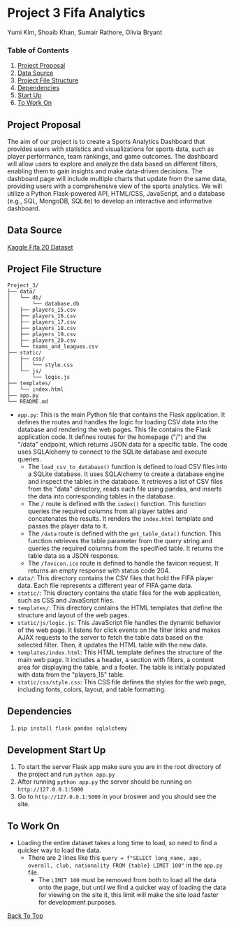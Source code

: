 # Project 3 Fifa Analytics
Yumi Kim, Shoaib Khan, Sumair Rathore, Olivia Bryant

### Table of Contents
1. [Project Proposal](#project-proposal)
2. [Data Source](#data-source)
3. [Project File Structure](#project-file-structure)
4. [Dependencies](#dependencies)
5. [Start Up](#development-start-up)
6. [To Work On](#to-work-on)

## Project Proposal
The aim of our project is to create a Sports Analytics Dashboard that provides users with statistics and visualizations for sports data, such as player performance, team rankings, and game outcomes.
The dashboard will allow users to explore and analyze the data based on different filters, enabling them to gain insights and make data-driven decisions.
The dashboard page will include multiple charts that update from the same data, providing users with a comprehensive view of the sports analytics.
We will utilize a Python Flask-powered API, HTML/CSS, JavaScript, and a database (e.g., SQL, MongoDB, SQLite) to develop an interactive and informative dashboard.

## Data Source
[Kaggle Fifa 20 Dataset](https://www.kaggle.com/datasets/stefanoleone992/fifa-20-complete-player-dataset?select=players_20.csv)

## Project File Structure
```
Project_3/
├── data/
│   └── db/
│       └── database.db
│   ├── players_15.csv
│   ├── players_16.csv
│   ├── players_17.csv
│   ├── players_18.csv
│   ├── players_19.csv
│   ├── players_20.csv
│   └── teams_and_leagues.csv
├── static/
│   ├── css/
│   │   └── style.css
│   └── js/
│       └── logic.js
├── templates/
│   └── index.html
├── app.py
└── README.md
```

- `app.py`: This is the main Python file that contains the Flask application. It defines the routes and handles the logic for loading CSV data into the database and rendering the web pages. This file contains the Flask application code. It defines routes for the homepage ("/") and the "/data" endpoint, which returns JSON data for a specific table. The code uses SQLAlchemy to connect to the SQLite database and execute queries.
    - The `load_csv_to_database()` function is defined to load CSV files into a SQLite database. It uses SQLAlchemy to create a database engine and inspect the tables in the database. It retrieves a list of CSV files from the "data" directory, reads each file using pandas, and inserts the data into corresponding tables in the database.
    - The `/` route is defined with the `index()` function. This function queries the required columns from all player tables and concatenates the results. It renders the `index.html` template and passes the player data to it.
    - The `/data` route is defined with the `get_table_data()` function. This function retrieves the table parameter from the query string and queries the required columns from the specified table. It returns the table data as a JSON response.
    - The `/favicon.ico` route is defined to handle the favicon request. It returns an empty response with status code 204.
- `data/`: This directory contains the CSV files that hold the FIFA player data. Each file represents a different year of FIFA game data.
- `static/`: This directory contains the static files for the web application, such as CSS and JavaScript files.
- `templates/`: This directory contains the HTML templates that define the structure and layout of the web pages.
- `static/js/logic.js`: This JavaScript file handles the dynamic behavior of the web page. It listens for click events on the filter links and makes AJAX requests to the server to fetch the table data based on the selected filter. Then, it updates the HTML table with the new data.
- `templates/index.html`: This HTML template defines the structure of the main web page. It includes a header, a section with filters, a content area for displaying the table, and a footer. The table is initially populated with data from the "players_15" table.
- `static/css/style.css`: This CSS file defines the styles for the web page, including fonts, colors, layout, and table formatting.

## Dependencies
1. `pip install flask pandas sqlalchemy`

## Development Start Up
1. To start the server Flask app make sure you are in the root directory of the project and run `python app.py`
2. After running `python app.py` the server should be running on `http://127.0.0.1:5000`
3. Go to `http://127.0.0.1:5000` in your broswer and you should see the site.

## To Work On
- Loading the entire dataset takes a long time to load, so need to find a quicker way to load the data.
    - There are 2 lines like this `query = f"SELECT long_name, age, overall, club, nationality FROM {table} LIMIT 100"` in the `app.py` file.
        - The `LIMIT 100` must be removed from both to load all the data onto the page, but until we find a quicker way of loading the data for viewing on the site it, this limit will make the site load faster for development purposes.

[Back To Top](#project-3-fifa-analytics)
